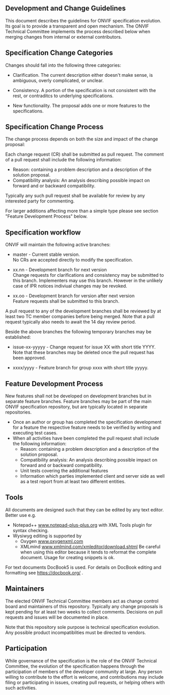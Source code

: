 ## Development and Change Guidelines

This document describes the guidelines for ONVIF specification evolution. Its goal is to provide a transparent and open mechanism. 
The ONVIF Technical Committee implements the process described below when merging changes from internal or external contributors. 

## Specification Change Categories

Changes should fall into the following three categories:

* Clarification. The current description either doesn't make sense, is ambiguous, overly complicated, or unclear.

* Consistency. A portion of the specification is not consistent with the rest, or contraditcs to underlying specifications.

* New functionality. The proposal adds one or more features to the specifications.

## Specification Change Process

The change process depends on both the size and impact of the change proposal: 

Each change request (CR) shall be submitted as pull request. The comment of a pull request shall include the following information:
* Reason: containing a problem description and a description of the solution proposal.
* Compatibility analysis: An analysis describing possible impact on forward and or backward compatibility. 

Typically any such pull request shall be available for review by any interested party for commenting.

For larger additions affecting more than a simple type please see section "Feature Development Process" below.

## Specification workflow

ONVIF will maintain the following active branches:

* master - Current stable version.  
  No CRs are accepted directly to modify the specification.

* xx.nn - Development branch for next version  
  Change requests for clarifications and consistency may be submitted to this branch.
  Implementers may use this branch. However in the unlikely case of IPR notices indiviual changes may be revoked.

* xx.oo - Development branch for version after next version  
  Feature requests shall be submitted to this branch.

A pull request to any of the development branches shall be reviewed by at least two TC member companies before being merged. 
Note that a pull request typically also needs to await the 14 day review period.

Beside the above branches the following temporary branches may be established:  
* issue-xx-yyyyy - Change request for issue XX with short title YYYY.  
  Note that these branches may be deleted once the pull request has been approved.

* xxxx/yyyy - Feature branch for group xxxx with short title yyyyy.  


## Feature Development Process

New features shall not be developed on development branches but in separate feature branches. 
Feature branches may be part of the main ONVIF specification repository, but are typically located in separate repositories.

* Once an author or group has completed the specification development for a feature the respective feature needs to be verified by writing and executing test cases.
* When all activities have been completed the pull request shall include the following information:
  * Reason: containing a problem description and a description of the solution proposal.
  * Compatibility analysis: An analysis describing possible impact on forward and or backward compatibility. 
  * Unit tests covering the additional features
  * Information which parties implemented client and server side as well as a test report from at least two different entities.

## Tools

All documents are designed such that they can be edited by any text editor. Better use e.g. 
* Notepad++ www.notepad-plus-plus.org with XML Tools plugin for syntax checking. 
* Wysiwyg editing is supported by
  * Oxygen www.oxygenxml.com
  * XMLmind www.xmlmind.com/xmleditor/download.shtml
    Be careful when using this editor because it tends to reformat the complete document. Usage for creating snippets is ok.

For text documents DocBook5 is used. For details on DocBook editing and formatting see https://docbook.org/ .
## Maintainers

The elected ONVIF Technical Committee members act as change control board and maintainers of this repository. Typically any change proposals is kept pending for at least two weeks to collect comments. Decisions on pull requests and issues will be documented in place. 

Note that this repository sole purpose is technical specification evolution. Any possible product incompatiblities must be directed to vendors. 

## Participation

While governance of the specification is the role of the ONVIF Technical Committee, the evolution of the specification happens through the participation of members of the developer community at large. 
Any person willing to contribute to the effort is welcome, and contributions may include filing or participating in issues, creating pull requests, or helping others with such activities.

